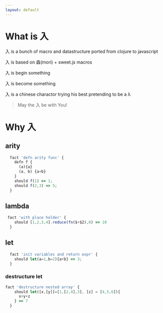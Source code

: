 ```yaml
---
layout: default
---
```


# What is 入

入 is a bunch of macro and datastructure ported from clojure to javascript

入 is based on 森(mori) + sweet.js macros

入 is begin something

入 is become something

入 is a chinese charactor trying his best pretending to be a λ

> May the 入 be with You!

# Why 入

## arity

```javascript
  fact 'defn arity func' {
    defn f {
      (a){a}
      (a, b) {a+b}
    }
    should f(1) => 1;
    should f(2,3) => 5;
  }
```

## lambda

```js
 fact 'with place holder' {
    should [1,2,3,4].reduce(fn($+$2),0) => 10
  }
```

## let

```js
  fact 'init variables and return expr' {
    should let(a=1,b=2){a+b} => 3;
  }
```

### destructure let
```js
fact 'destructure nested array' {
    should let([x,[y]]=[1,[2,4],3], [z] = [4,5,6]){
      x+y+z
    } => 7
  }
```